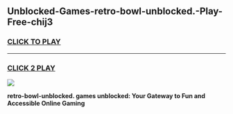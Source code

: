 
## Unblocked-Games-retro-bowl-unblocked.-Play-Free-chij3
<h3>
<a href="https://premium76.site?title=retro-bowl-unblocked.&ref=20M">CLICK TO PLAY</a></h3>
<hr>

<h3>
<a href="https://premium76.site?title=retro-bowl-unblocked.&ref=20M">CLICK 2 PLAY</a>
  
</h3>

<a href="https://premium76.site?title=retro-bowl-unblocked.&ref=19M"><img src="https://clearcache.store/games.png"></a>


**retro-bowl-unblocked. games unblocked: Your Gateway to Fun and Accessible Online Gaming**
